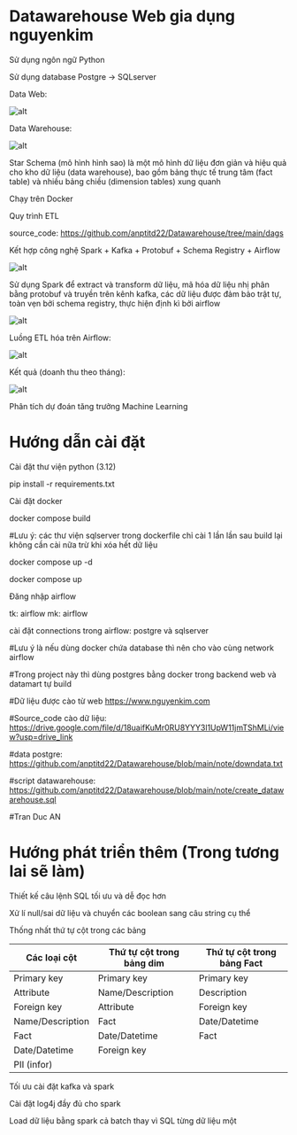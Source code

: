 # Datawarehouse Web gia dụng nguyenkim
Sử dụng ngôn ngữ Python

Sử dụng database Postgre -> SQLserver

Data Web:

![alt](https://res.cloudinary.com/dyzdqrbw8/image/upload/v1750700441/Screenshot_2025-06-24_003957_xi6xcl.png)

Data Warehouse:

![alt](https://res.cloudinary.com/dyzdqrbw8/image/upload/v1750651954/Screenshot_2025-06-23_111057_nt8s8m.png)

Star Schema (mô hình hình sao) là một mô hình dữ liệu đơn giản và hiệu quả cho kho dữ liệu (data warehouse), bao gồm bảng thực tế trung tâm (fact table) và nhiều bảng chiều (dimension tables) xung quanh

Chạy trên Docker

Quy trình ETL 

source_code: https://github.com/anptitd22/Datawarehouse/tree/main/dags

Kết hợp công nghệ Spark + Kafka + Protobuf + Schema Registry + Airflow

![alt](https://res.cloudinary.com/dyzdqrbw8/image/upload/v1750618417/Screenshot_2025-06-23_015216_ziazhg.png)

Sử dụng Spark để extract và transform dữ liệu, mã hóa dữ liệu nhị phân bằng protobuf và truyền trên kênh kafka,
các dữ liệu được đảm bảo trật tự, toàn vẹn bởi schema registry, thực hiện định kì bởi airflow

![alt](https://res.cloudinary.com/dyzdqrbw8/image/upload/v1750618416/ok_apdjoj.png)

Luồng ETL hóa trên Airflow:

![alt](https://res.cloudinary.com/dyzdqrbw8/image/upload/v1750652904/ok123_lld8la.png)

Kết quả (doanh thu theo tháng):

![alt](https://res.cloudinary.com/dyzdqrbw8/image/upload/v1750652904/ok664646_wkn87i.png)

Phân tích dự đoán tăng trưởng Machine Learning

# Hướng dẫn cài đặt

Cài đặt thư viện python (3.12)

pip install -r requirements.txt

Cài đặt docker

docker compose build 

#Lưu ý: các thư viện sqlserver trong dockerfile chỉ cài 1 lần lần sau build lại không cần cài nữa trừ khi xóa hết dữ liệu

docker compose up -d

docker compose up

Đăng nhập airflow 

tk: airflow mk: airflow

cài đặt connections trong airflow: postgre và sqlserver

#Lưu ý là nếu dùng docker chứa database thì nên cho vào cùng network airflow

#Trong project này thì dùng postgres bằng docker trong backend web và datamart tự build

#Dữ liệu được cào từ web https://www.nguyenkim.com

#Source_code cào dữ liệu: https://drive.google.com/file/d/18uaifKuMr0RU8YYY3l1UpW11jmTShMLi/view?usp=drive_link

#data postgre: https://github.com/anptitd22/Datawarehouse/blob/main/note/downdata.txt

#script datawarehouse: https://github.com/anptitd22/Datawarehouse/blob/main/note/create_datawarehouse.sql

#Tran Duc AN

# Hướng phát triển thêm (Trong tương lai sẽ làm)

Thiết kế câu lệnh SQL tối ưu và dễ đọc hơn 

Xử lí null/sai dữ liệu và chuyển các boolean sang câu string cụ thể

Thống nhất thứ tự cột trong các bảng

| Các loại cột     | Thứ tự cột trong bảng dim | Thứ tự cột trong bảng Fact |
|------------------|---------------------------|----------------------------|
| Primary key      | Primary key               | Primary key                |
| Attribute        | Name/Description          | Description                |
| Foreign key      | Attribute                 | Foreign key                |
| Name/Description | Fact                      | Date/Datetime              |
| Fact             | Date/Datetime             | Fact                       |
| Date/Datetime    | Foreign key               |                            |
| PII (infor)      |                           |                            |

Tối ưu cài đặt kafka và spark

Cài đặt log4j đầy đủ cho spark

Load dữ liệu bằng spark cả batch thay vì SQL từng dữ liệu một 